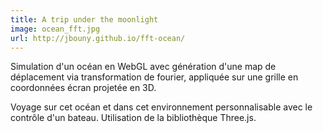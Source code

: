 ```yaml
---
title: A trip under the moonlight
image: ocean_fft.jpg
url: http://jbouny.github.io/fft-ocean/
---
```


Simulation d'un océan en WebGL avec génération d'une map de déplacement via transformation de fourier, appliquée sur une grille en coordonnées écran projetée en 3D.

Voyage sur cet océan et dans cet environnement personnalisable avec le contrôle d'un bateau. Utilisation de la bibliothèque Three.js.